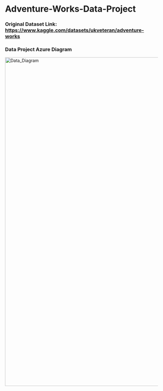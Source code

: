# Adventure-Works-Data-Project

### Original Dataset Link: https://www.kaggle.com/datasets/ukveteran/adventure-works

### Data Project Azure Diagram

<img width="1920" height="1080" alt="Data_Diagram" src="https://github.com/user-attachments/assets/cd82ec0b-df99-4430-b3f8-cffeca9f0fa7" />
